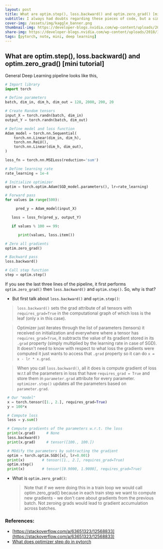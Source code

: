 ```yaml
---
layout: post
title: What are optim.step(), loss.backward() and optim.zero_grad() [mini tutorial]
subtitle: I always had doubts regarding these pieces of code, but a simple search made it more clear  
cover-img: /assets/img/kaggle_banner.png
thumbnail-img: https://developer-blogs.nvidia.com/wp-content/uploads/2018/10/Creative_NVIDIA_PyTorch.png
share-img: https://developer-blogs.nvidia.com/wp-content/uploads/2018/10/Creative_NVIDIA_PyTorch.png
tags: [pytorch, note, mini, deep learning]
---
```


## What are optim.step(), loss.backward() and optim.zero_grad() [mini tutorial]

General Deep Learning pipeline looks like this,

```python
# Import library
import torch

# Define parameters
batch, dim_in, dim_h, dim_out = 128, 2000, 200, 20 

# Create Random tensors
input_X = torch.randn(batch, dim_in)
output_Y = torch.randn(batch, dim_out)

# Define model and loss function
Adam_model = torch.nn.Sequential(
    torch.nn.Linear(dim_in, dim_h),
    torch.nn.ReLU(),
    torch.nn.Linear(dim_h, dim_out),
)

loss_fn = torch.nn.MSELoss(reduction='sum')

# Define learning rate
rate_learning = 1e-4

# Initialize optimizer
optim = torch.optim.Adam(SGD_model.parameters(), lr=rate_learning)

# Forward pass
for values in range(500):

     pred_y = Adam_model(input_X)

   loss = loss_fn(pred_y, output_Y)

   if values % 100 == 99:

      print(values, loss.item())

# Zero all gradients
optim.zero_grad()

# Backward pass
loss.backward()

# Call step function
step = optim.step()
```

If you see the last three lines of the pipeline, it first performs `optim.zero_grad()` then `loss.backward()` and `optim.step()`. So, why is that?

- But first talk about `loss.backward()` and `optim.step()`:
 > `loss.backward()` sets the grad attribute of all tensors with `requires_grad=True` in the computational graph of which loss is the leaf (only x in this case).
 
 > Optimizer just iterates through the list of parameters (tensors) it received on initialization and everywhere where a tensor has `requires_grad=True`, it subtracts the
 value of its gradient stored in its `.grad` property (simply multiplied by the learning rate in case of SGD). It doesn't need to know with respect to what loss the 
 gradients were computed it just wants to access that `.grad` property so it can do `x = x - lr * x.grad`.
 
 > When you call `loss.backward()`, all it does is compute gradient of loss w.r.t all the parameters in loss that have `requires_grad = True` and store them in `parameter.grad` 
 > attribute for every parameter.  `optimizer.step()` updates all the parameters based on `parameter.grad`.


 
 ```python
  # Our "model"
  x = torch.tensor([1., 2.], requires_grad=True)
  y = 100*x

  # Compute loss
  loss = y.sum()

  # Compute gradients of the parameters w.r.t. the loss
  print(x.grad)     # None
  loss.backward()      
  print(x.grad)     # tensor([100., 100.])

  # MOdify the parameters by subtracting the gradient
  optim = torch.optim.SGD([x], lr=0.001)
  print(x)        # tensor([1., 2.], requires_grad=True)
  optim.step()
  print(x)        # tensor([0.9000, 1.9000], requires_grad=True)
 ```
 
- What is `optim.zero_grad()`:
  > Note that if we were doing this in a train loop we would call optim.zero_grad() because in each train step we want to compute new gradients - we don't care 
  > about gradients from the previous batch. Not zeroing grads would lead to gradient accumulation across batches.


### References:
- [https://stackoverflow.com/a/63651323/12568833](https://stackoverflow.com/a/63651323/12568833)
- [What does optimizer step do in pytorch](https://www.projectpro.io/recipes/what-does-optimizer-step-do)


